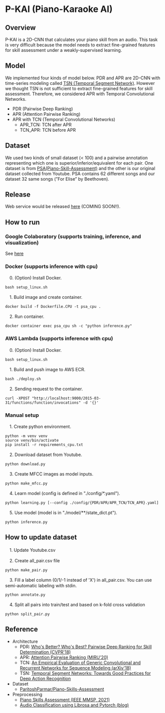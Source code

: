 # P-KAI (Piano-Karaoke AI)

## Overview

P-KAI is a 2D-CNN that calculates your piano skill from an audio.
This task is very difficult because the model needs to extract fine-grained features for skill assessment under a weakly-supervised learning.

## Model

We implemented four kinds of model below.
PDR and APR are 2D-CNN with time-series modeling called [TSN (Temporal Segment Network)](https://arxiv.org/abs/1608.00859).
However we thought TSN is not sufficient to extract fine-grained features for skill assessment.
Therefore, we considered APR with Temporal Convolutional Networks.

- PDR (Pairwise Deep Ranking)
- APR (Attention Pairwise Ranking)
- APR with TCN (Temporal Convolutional Networks)
  - APR_TCN: TCN after APR
  - TCN_APR: TCN before APR

## Dataset

We used two kinds of small dataset (< 100) and a pairwise annotation representing which one is superior/inferior/equivalent for each pair.
One dataset is from [PSA(Piano-Skill-Assessment)](https://github.com/ParitoshParmar/Piano-Skills-Assessment) and the other is our original dataset collected from Youtube.
PSA contains 62 different songs and our dataset 32 same songs (”For Elise” by Beethoven).

## Release

Web service would be released [here](https://feature.d3c5bfncikrlyq.amplifyapp.com) (COMING SOON!!).

## How to run

### Google Colaboratory (supports training, inference, and visualization)

See [here](https://colab.research.google.com/drive/1CDboBGtF6i3MOdFJEbY6IBdowrJfEsj_?usp=sharing)

### Docker (supports inference with cpu)

　0. (Option) Install Docker.

    bash setup_linux.sh

　1. Build image and create container.

    docker build -f Dockerfile.CPU -t psa_cpu .

　2. Run container.

    docker container exec psa_cpu sh -c "python inference.py"

### AWS Lambda (supports inference with cpu)

　0. (Option) Install Docker.

    bash setup_linux.sh

　1. Build and push image to AWS ECR.

    bash ./deploy.sh

　2. Sending request to the container.

    curl -XPOST "http://localhost:9000/2015-03-31/functions/function/invocations" -d '{}'

### Manual setup

　1. Create python environment.

    python -m venv venv
    source venv/bin/activate
    pip install -r requirements_cpu.txt

　2. Download dataset from Youtube.

    python download.py

　3. Create MFCC images as model inputs.

    python make_mfcc.py

　4. Learn model (config is defined in "./config/*.yaml").

    python learning.py [--config ./config/{PDR/APR/APR_TCN/TCN_APR}.yaml]

　5. Use model (model is in "./model/**/state_dict.pt").

    python inference.py

## How to update dataset

　1. Update Youtube.csv

　2. Create all_pair.csv file

    python make_pair.py

　3. Fill a label column (0/1/-1 instead of 'X') in all_pair.csv. You can use semi-automatic labeling with stdin.

    python annotate.py

　4. Split all pairs into train/test and based on k-fold cross validation

    python split_pair.py

## Reference

- Architecture
  - PDR: [Who's Better? Who's Best? Pairwise Deep Ranking for Skill Determination (CVPR'18)](https://arxiv.org/abs/1703.09913)
  - APR: [Attention Pairwise Ranking (MIRU'20)](https://github.com/mosa-mprg/attention_pairwise_ranking)
  - TCN: [An Empirical Evaluation of Generic Convolutional and Recurrent Networks for Sequence Modeling (arXiv'18)](https://github.com/locuslab/TCN)
  - TSN: [Temporal Segment Networks: Towards Good Practices for Deep Action Recognition](https://arxiv.org/abs/1608.00859)
- Dataset
  - [ParitoshParmar/Piano-Skills-Assessment](https://github.com/ParitoshParmar/Piano-Skills-Assessment)
- Preprocessing
  - [Piano Skills Assessment (IEEE MMSP, 2021)](https://arxiv.org/abs/2101.04884)
  - [Audio Classification using Librosa and Pytorch (blog)](https://medium.com/@hasithsura/audio-classification-d37a82d6715)